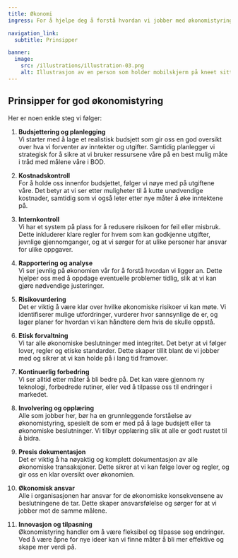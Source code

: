 ```yaml
---
title: Økonomi
ingress: For å hjelpe deg å forstå hvordan vi jobber med økonomistyring, har vi laget en enkel oversikt over de viktigste prinsippene. Økonomistyring høres kanskje litt komplisert ut, men det handler egentlig bare om å passe på at vi bruker pengene våre smart, slik at vi kan nå målene våre på best mulig måte.

navigation_link:
  subtitle: Prinsipper

banner:
  image:
    src: /illustrations/illustration-03.png
    alt: Illustrasjon av en person som holder mobilskjerm på kneet sitt
---
```


## Prinsipper for god økonomistyring

Her er noen enkle steg vi følger:

1. **Budsjettering og planlegging**  
   Vi starter med å lage et realistisk budsjett som gir oss en god oversikt over hva vi forventer av inntekter og utgifter. Samtidig planlegger vi strategisk for å sikre at vi bruker ressursene våre på en best mulig måte i tråd med målene våre i BOD.

2. **Kostnadskontroll**  
   For å holde oss innenfor budsjettet, følger vi nøye med på utgiftene våre. Det betyr at vi ser etter muligheter til å kutte unødvendige kostnader, samtidig som vi også leter etter nye måter å øke inntektene på.

3. **Internkontroll**  
   Vi har et system på plass for å redusere risikoen for feil eller misbruk. Dette inkluderer klare regler for hvem som kan godkjenne utgifter, jevnlige gjennomganger, og at vi sørger for at ulike personer har ansvar for ulike oppgaver.

4. **Rapportering og analyse**  
   Vi ser jevnlig på økonomien vår for å forstå hvordan vi ligger an. Dette hjelper oss med å oppdage eventuelle problemer tidlig, slik at vi kan gjøre nødvendige justeringer.

5. **Risikovurdering**  
   Det er viktig å være klar over hvilke økonomiske risikoer vi kan møte. Vi identifiserer mulige utfordringer, vurderer hvor sannsynlige de er, og lager planer for hvordan vi kan håndtere dem hvis de skulle oppstå.

6. **Etisk forvaltning**  
   Vi tar alle økonomiske beslutninger med integritet. Det betyr at vi følger lover, regler og etiske standarder. Dette skaper tillit blant de vi jobber med og sikrer at vi kan holde på i lang tid framover.

7. **Kontinuerlig forbedring**  
   Vi ser alltid etter måter å bli bedre på. Det kan være gjennom ny teknologi, forbedrede rutiner, eller ved å tilpasse oss til endringer i markedet.

8. **Involvering og opplæring**  
   Alle som jobber her, bør ha en grunnleggende forståelse av økonomistyring, spesielt de som er med på å lage budsjett eller ta økonomiske beslutninger. Vi tilbyr opplæring slik at alle er godt rustet til å bidra.

9. **Presis dokumentasjon**  
   Det er viktig å ha nøyaktig og komplett dokumentasjon av alle økonomiske transaksjoner. Dette sikrer at vi kan følge lover og regler, og gir oss en klar oversikt over økonomien.

10. **Økonomisk ansvar**  
    Alle i organisasjonen har ansvar for de økonomiske konsekvensene av beslutningene de tar. Dette skaper ansvarsfølelse og sørger for at vi jobber mot de samme målene.

11. **Innovasjon og tilpasning**  
    Økonomistyring handler om å være fleksibel og tilpasse seg endringer. Ved å være åpne for nye ideer kan vi finne måter å bli mer effektive og skape mer verdi på.

